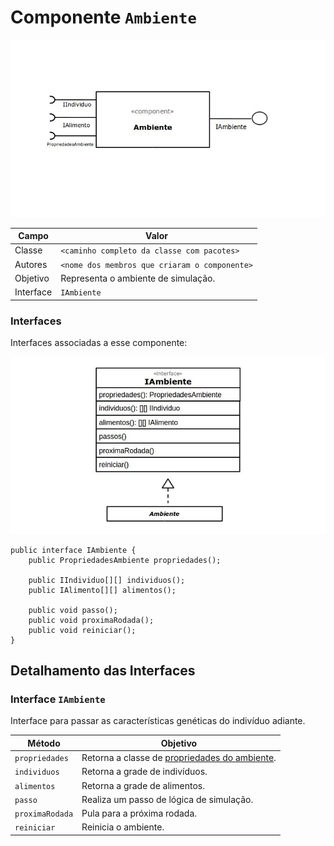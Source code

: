 # Componente `Ambiente`

![Componente Ambiente](componenteAmbiente.jpg)

Campo | Valor
----- | -----
Classe | `<caminho completo da classe com pacotes>`
Autores | `<nome dos membros que criaram o componente>`
Objetivo | Representa o ambiente de simulação.
Interface | `IAmbiente`

### Interfaces

Interfaces associadas a esse componente:

![Dispositivo Ambiente](dispositivoAmbiente.jpg)

```
public interface IAmbiente {
    public PropriedadesAmbiente propriedades();

    public IIndividuo[][] individuos();
    public IAlimento[][] alimentos();

    public void passo();
    public void proximaRodada();
    public void reiniciar();
}
```

## Detalhamento das Interfaces

### Interface `IAmbiente`

Interface para passar as características genéticas do indivíduo adiante.

Método | Objetivo
------ | --------
`propriedades` | Retorna a classe de [propriedades do ambiente](PropriedadesAmbiente.md).
`individuos` | Retorna a grade de indivíduos.
`alimentos` | Retorna a grade de alimentos.
`passo` | Realiza um passo de lógica de simulação.
`proximaRodada` | Pula para a próxima rodada.
`reiniciar` | Reinicia o ambiente.
